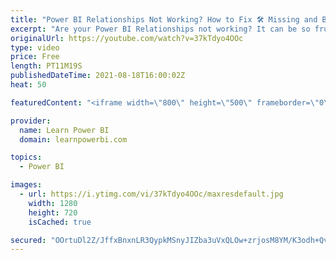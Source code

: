 ```yaml
---
title: "Power BI Relationships Not Working? How to Fix 🛠️ Missing and Blank Values [Part 2]"
excerpt: "Are your Power BI Relationships not working? It can be so frustrating when that happens. In this video we discuss how you can fix Missing or Blank Values when using Power BI Relationship  00:00:00 Intro 00:01:52 Values Missing 00:05:53 Values Showing Under Blank  Part 1 Video: Debug Relationships https://youtu.be/eT2NV2MNaLw"
originalUrl: https://youtube.com/watch?v=37kTdyo4OOc
type: video
price: Free
length: PT11M19S
publishedDateTime: 2021-08-18T16:00:02Z
heat: 50

featuredContent: "<iframe width=\"800\" height=\"500\" frameborder=\"0\" src=\"https://www.youtube.com/embed/37kTdyo4OOc\" allow=\"accelerometer; autoplay; encrypted-media; gyroscope; picture-in-picture\" allowfullscreen></iframe>"

provider:
  name: Learn Power BI
  domain: learnpowerbi.com

topics:
  - Power BI

images:
  - url: https://i.ytimg.com/vi/37kTdyo4OOc/maxresdefault.jpg
    width: 1280
    height: 720
    isCached: true

secured: "OOrtuDl2Z/JffxBnxnLR3QypkMSnyJIZba3uVxQLOw+zrjosM8YM/K3odh+QvE0XP/C8WEfb6DdVLiRfaSuNc3P+ulT/i/ThIJWY6m8nCbg/qfLx39OVD9L4EDOiLrRM/RHWmsfDgVsUz30W5n2keFlDv77HMKCk4o1n+zixuYFZnytJFSt/WxmYi17zmX2BICiDpx69hoiGuWIIYOPKSzVNtb1iwYfvqka/B1k2QwWnuGgNfI9aCRzE5jY0DOIiYYIgubkVFvlBEUOgNVzigUjX5+6qZjfVCHe8TrZnTcvABHcpDWsKbIT9+83NUODOR5LoQecy4PC3qJAGBkFkZ0LrpugTRBj6JXgv/7jOVlRmjq2ZRYy9J0UM5v9bKvIjd8agBVdYnVtGVAfgoQoAszQNq9cSYtk3wrIQz6pZIYc=;yS4zfacAErZfJgcRNnPMNA=="
---
```


